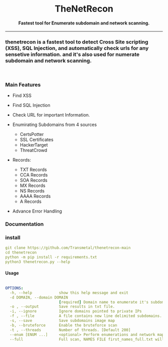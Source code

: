 <h1 align="center">
  <br>
  TheNetRecon
  <br>
</h1>

<h4 align="center">Fastest tool for Enumerate subdomain and network scanning.</h4>

<hr>

### thenetrecon is a fastest tool to detect Cross Site scripting (XSS), SQL Injection, and automatically check urls for any sensetive information. and it's also used for numerate subdomain and network scanning.

<br>

### Main Features
- Find XSS
- Find SQL Injection
- Check URL for important Information.

- Enumirating Subdomains from 4 sources
   - CertsPotter
   - SSL Certificates
   - HackerTarget
   - ThreatCrowd

- Records: 
  - TXT Records
  - CCA Records
  - SOA Records
  - MX Records
  - NS Records
  - AAAA Records
  - A Records
- Advance Error Handling

### Documentation
### install
```yaml
git clone https://github.com/Transmetal/thenetrecon-main
cd thenetrecon
python -m pip install -r requirements.txt
python3 thenetrecon.py --help
```


#### Usage

```yaml

OPTIONS:
  -h, --help            show this help message and exit
  -d DOMAIN, --domain DOMAIN
                        [required] Domain name to enumerate it's subdomains
  -o , --output         Save results in txt file.
  -i, --ignore          Ignore domains pointed to private IPs
  -f , --file           A file contains new line delimited subdomains.
  -s, --save            Save subdomains image map
  -b, --bruteforce      Enable the bruteforce scan
  -t , --threads        Number of threads. [Default 200]
  --enum [ENUM ...]     <optional> Perform enumerations and network mapping
  --full                Full scan, NAMES FILE first_names_full.txt will be used to brute
                                                                        
```
<br>
